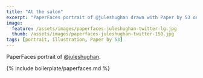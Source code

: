 ```yaml
---
title: "At the salon"
excerpt: "PaperFaces portrait of @juleshughan drawn with Paper by 53 on an iPad."
image: 
  feature: /assets/images/paperfaces-juleshughan-twitter-lg.jpg
  thumb: /assets/images/paperfaces-juleshughan-twitter-150.jpg
tags: [portrait, illustration, Paper by 53]
---
```


PaperFaces portrait of [@juleshughan](http://twitter.com/juleshughan).

{% include boilerplate/paperfaces.md %}